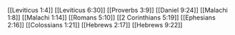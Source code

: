 [[Leviticus 1:4]]
[[Leviticus 6:30]]
[[Proverbs 3:9]]
[[Daniel 9:24]]
[[Malachi 1:8]]
[[Malachi 1:14]]
[[Romans 5:10]]
[[2 Corinthians 5:19]]
[[Ephesians 2:16]]
[[Colossians 1:21]]
[[Hebrews 2:17]]
[[Hebrews 9:22]]
